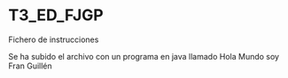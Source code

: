 # T3_ED_FJGP
Fichero de instrucciones

Se ha subido el archivo con un programa en java llamado Hola Mundo soy Fran Guillén
